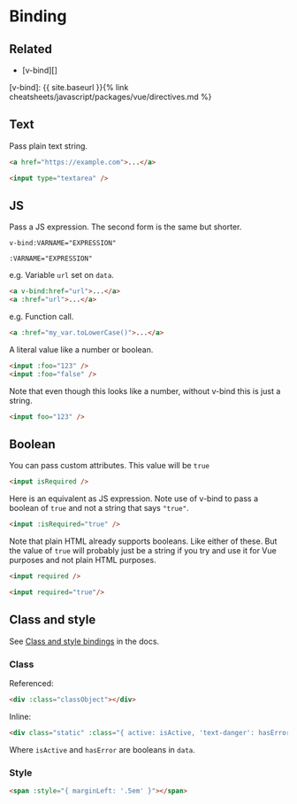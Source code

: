 # Binding


## Related

- [v-bind][]

[v-bind]: {{ site.baseurl }}{% link cheatsheets/javascript/packages/vue/directives.md %}


## Text

Pass plain text string.

```html
<a href="https://example.com">...</a>
```

```html
<input type="textarea" />
```


## JS

Pass a JS expression. The second form is the same but shorter.

```
v-bind:VARNAME="EXPRESSION"

:VARNAME="EXPRESSION"
```

e.g. Variable `url` set on `data`.

```html
<a v-bind:href="url">...</a>
<a :href="url">...</a>
```

e.g. Function call.

```html
<a :href="my_var.toLowerCase()">...</a>
```


A literal value like a number or boolean.

```html
<input :foo="123" />
<input :foo="false" />
```

Note that even though this looks like a number, without v-bind this is just a string.

```html
<input foo="123" />
```


## Boolean

You can pass custom attributes. This value will be `true`

```html
<input isRequired />
```

Here is an equivalent as JS expression. Note use of v-bind to pass a boolean of `true` and not a string that says `"true"`.

```html
<input :isRequired="true" />
```

Note that plain HTML already supports booleans. Like either of these. But the value of `true` will probably just be a string if you try and use it for Vue purposes and not plain HTML purposes.

```html
<input required />

<input required="true"/>
```


## Class and style

See [Class and style bindings][] in the docs.

[Class and style bindings]: https://v3.vuejs.org/guide/class-and-style.html#object-syntax

### Class

Referenced:

```html
<div :class="classObject"></div>
```

Inline:

```html
<div class="static" :class="{ active: isActive, 'text-danger': hasError }"></div>
```

Where `isActive` and `hasError` are booleans in `data`.

### Style

```html
<span :style="{ marginLeft: '.5em' }"></span>
```
